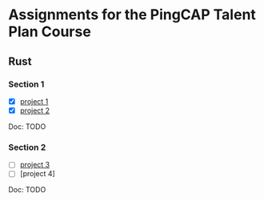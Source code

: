 # Assignments for the PingCAP Talent Plan Course

## Rust

### Section 1

- [x] [project 1](./rust/section1/project1)
- [x] [project 2](./rust/section1/project2)

Doc: TODO

### Section 2

- [ ] [project 3](./rust/section2/project3)
- [ ] [project 4]

Doc: TODO